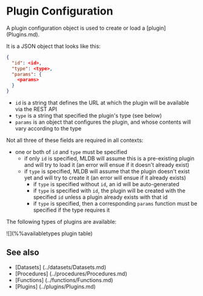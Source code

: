 # Plugin Configuration

A plugin configuration object is used to create or load a [plugin] (Plugins.md).

It is a JSON object that looks like this:

```json
{ 
  "id": <id>, 
  "type": <type>, 
  "params": { 
    <params> 
  } 
}
```

* `id` is a string that defines the URL at which the plugin will be available via the REST API
* `type` is a string that specified the plugin's type (see below)
* `params` is an object that configures the plugin, and whose contents will vary according to the type

Not all three of these fields are required in all contexts:

* one or both of `id` and `type` must be specified
    * if only `id` is specified, MLDB will assume this is a pre-existing plugin and will try to load it (an error will ensue if it doesn't already exist)
    * if `type` is specified, MLDB will assume that the plugin doesn't exist yet and will try to create it (an error will ensue if it already exists)
        * if `type` is specified without `id`, an id will be auto-generated
        * if `type` is specified with `id`, the plugin will be created with the specified `id` unless a plugin already exists with that id
        * if `type` is specified, then a corresponding `params` function must be specified if the type requires it

The following types of plugins are available:

![](%%availabletypes plugin table)


## See also

- [Datasets] (../datasets/Datasets.md)
- [Procedures] (../procedures/Procedures.md)
- [Functions] (../functions/Functions.md)
- [Plugins] (../plugins/Plugins.md)